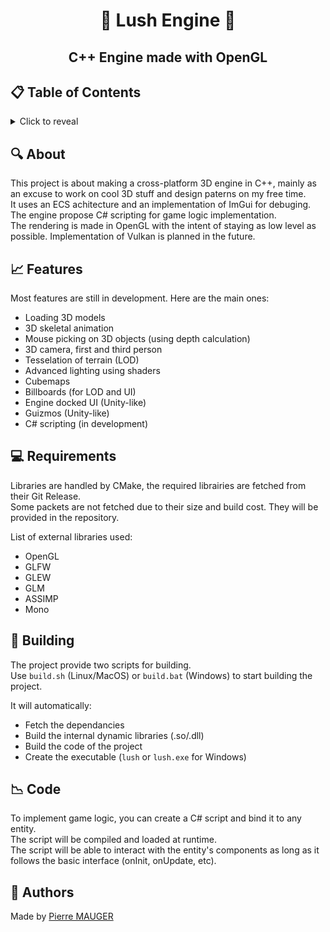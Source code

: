 # <p align="center">🌿 Lush Engine 🌿</p>

## <p align="center">C++ Engine made with OpenGL</p>

## 📋 Table of Contents
<details>
<summary>Click to reveal</summary>

- [About](#-about)
- [Features](#-features)
- [Requirements](#-requirements)
- [Building](#-building)
- [Code](#-code)
- [Authors](#-authors)

</details>

## 🔍 About

This project is about making a cross-platform 3D engine in C++, mainly as an excuse to work on cool 3D stuff and design paterns on my free time.\
It uses an ECS achitecture and an implementation of ImGui for debuging.\
The engine propose C# scripting for game logic implementation.\
The rendering is made in OpenGL with the intent of staying as low level as possible. Implementation of Vulkan is planned in the future.

## 📈 Features

Most features are still in development. Here are the main ones:

- Loading 3D models
- 3D skeletal animation
- Mouse picking on 3D objects (using depth calculation)
- 3D camera, first and third person
- Tesselation of terrain (LOD)
- Advanced lighting using shaders
- Cubemaps
- Billboards (for LOD and UI)
- Engine docked UI (Unity-like)
- Guizmos (Unity-like)
- C# scripting (in development)

## 💻 Requirements

Libraries are handled by CMake, the required librairies are fetched from their Git Release.\
Some packets are not fetched due to their size and build cost. They will be provided in the repository.

List of external libraries used:
- OpenGL
- GLFW
- GLEW
- GLM
- ASSIMP
- Mono

## 🚧 Building

The project provide two scripts for building.\
Use `build.sh` (Linux/MacOS) or `build.bat` (Windows) to start building the project.

It will automatically:
- Fetch the dependancies
- Build the internal dynamic libraries (.so/.dll)
- Build the code of the project
- Create the executable (`lush` or `lush.exe` for Windows)

## 📉 Code

To implement game logic, you can create a C# script and bind it to any entity.\
The script will be compiled and loaded at runtime.\
The script will be able to interact with the entity's components as long as it follows the basic interface (onInit, onUpdate, etc).

## 📣 Authors

Made by [Pierre MAUGER](https://github.com/PierreMauger)

